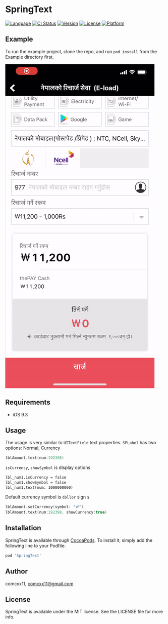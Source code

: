 # SpringText

[![Language](https://img.shields.io/badge/Swift-4%20%26%205-orange.svg)]()
[![CI Status](https://img.shields.io/travis/comcxx11/SpringText.svg?style=flat)](https://travis-ci.org/comcxx11/SpringText)
[![Version](https://img.shields.io/cocoapods/v/SpringText.svg?style=flat)](https://cocoapods.org/pods/SpringText)
[![License](https://img.shields.io/cocoapods/l/SpringText.svg?style=flat)](https://cocoapods.org/pods/SpringText)
[![Platform](https://img.shields.io/cocoapods/p/SpringText.svg?style=flat)](https://cocoapods.org/pods/SpringText)

## Example

To run the example project, clone the repo, and run `pod install` from the Example directory first.

![img](example.gif)

## Requirements
- iOS 9.3

## Usage

The usage is very similar to `UITextField` text properties.
`SPLabel` has two options: Normal, Currency
```swift
lblAmount.text(num:192398)
```

`isCurrency`, `showSymbol` is display options
```
lbl_num1.isCurrency = false
lbl_num1.showSymbol = false
lbl_num1.text(num: 1000000000)
```

Default currency symbol is `dollor` sign `$`
```swift
lblAmount.setCurrency(symbol: "￦")
lblAmount.text(num:192398, showCurrency:true)
```

## Installation

SpringText is available through [CocoaPods](https://cocoapods.org). To install
it, simply add the following line to your Podfile:

```ruby
pod 'SpringText'
```

## Author

comcxx11, comcxx11@gmail.com

## License

SpringText is available under the MIT license. See the LICENSE file for more info.
